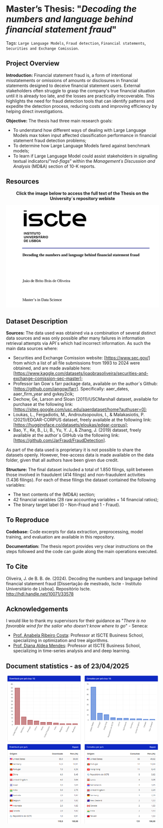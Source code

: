 # Master’s Thesis: "_Decoding the numbers and language behind financial statement fraud_"

Tags: `Large Language Models`, `Fraud detection`, `Financial statements`, `Securities and Exchange Comission`.

## Project Overview

**Introduction:** Financial statement fraud is, a form of intentional misstatements or omissions of amounts or disclosures in financial statements designed to deceive financial statement users. External stakeholders often struggle to grasp the company's true financial situation until it is already too late, and the losses are practically irrecoverable. This highlights the need for fraud detection tools that can identify patterns and expedite the detection process, reducing costs and improving efficiency by helping direct investigations.

**Objective:** The thesis had three main research goals:
- To understand how different ways of dealing with Large Language Models max token input affected classification performance in financial statement fraud detection problems;
- To determine how Large Language Models fared against benchmark models;
- To learn if Large Language Model could assist stakeholders in signalling textual indicators/“_red-flags_” within the _Management´s Discussion and Analysis_ (MD&A) section of 10-K reports.

## Resources
<div align="center">
  <p><strong>Click the image below to access the full text of the Thesis on the University´s repository webiste </strong></p>
  <a href="https://repositorio.iscte-iul.pt/handle/10071/33578">
    <img src="images/MasterThesis.png" alt="Thesis cover" width="600" />
  </a>
</div>

## Dataset Description

**Sources:** The data used was obtained via a combination of several distinct data sources and was only possible after many failures in information retrieval attempts via API´s which had incorrect information. As such the main data sources where:
- Securities and Exchange Comission website: [https://www.sec.gov/] from which a list of all file submissions from 1993 to 2024 were obtained, and are made available here: [https://www.kaggle.com/datasets/joaobrasoliveira/securities-and-exchange-comission-sec-master];
- Professor Ian Gow´s farr package data, available on the author´s Github: [https://github.com/iangow/farr]. Specifically: aaer_dates, aaer_firm_year and gvkey2cik;
- Dechow, Ge, Larson and Sloan (2011)/USCMarshall dataset, available for purchase at the following link: [https://sites.google.com/usc.edu/aaerdataset/home?authuser=0];
- Loukas, L., Fergadiotis, M., Androutsopoulos, I., & Malakasiotis, P. (2021)/EDGAR-CORPUS dataset, freely available at the following link: [https://huggingface.co/datasets/eloukas/edgar-corpus];
- Bao, Y., Ke, B., Li, B., Yu, Y. J., & Zhang, J. (2019) dataset, freely available at the author´s GitHub via the following link:[https://github.com/JarFraud/FraudDetection].

As part of the data used is proprietary it is not possible to share the datasets openly. However, free-access data is made available on the data folder, given that all authors have been given due credit.

**Structure:** The final dataset included a total of 1.850 filings, split between those involved in fraudulent (414 filings) and non-fraudulent activities (1.436 filings). For each of these filings the dataset contained the following variables:
- The text contents of the (MD&A) section;
- 42 financial variables (28 raw accounting variables + 14 financial ratios);
- The binary target label (0 - Non-Fraud and 1 - Fraud).

## To Reproduce

**Codebase:** Code excerpts for data extraction, preprocessing, model training, and evaluation are available in this repository.

**Documentation:** The thesis report provides very clear instructions on the steps followed and the code can guide along the main operations executed.

## To Cite

Oliveira, J. de B. B. de. (2024). Decoding the numbers and language behind financial statement fraud [Dissertação de mestrado, Iscte - Instituto Universitário de Lisboa]. Repositório Iscte. http://hdl.handle.net/10071/33578

## Acknowledgements

I would like to thank my supervisors for their guidance as "_There is no favorable wind for the sailor who doesn’t know where to go_" - Seneca:

- [Prof. Anabela Ribeiro Costa](https://ciencia.iscte-iul.pt/authors/anabela-ribeiro-dias-da-costa/cv): Professor at ISCTE Business School, specializing in optimization and tree algorithms.
- [Prof. Diana Aldea Mendes](https://ciencia.iscte-iul.pt/authors/diana-elisabeta-aldea-mendes/cv): Professor at ISCTE Business School, specializing in time-series analysis and and deep learning.

## Document statistics - as of 23/04/2025

![image](images/Statistics_230425.png)
